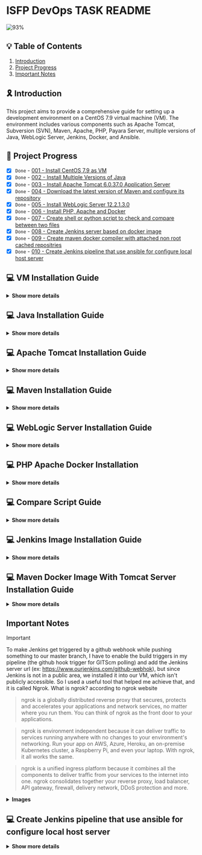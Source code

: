 # ISFP DevOps TASK README

![93%](https://progress-bar.dev/93/?title=Done)

## :bulb: Table of Contents

1. [Introduction](#introduction)
2. [Project Progress](#project-progress)
2. [Important Notes](#important-notes)

## :reminder_ribbon: Introduction

This project aims to provide a comprehensive guide for setting up a development environment on a CentOS 7.9 virtual machine (VM). The environment includes various components such as Apache Tomcat, Subversion (SVN), Maven, Apache, PHP, Payara Server, multiple versions of Java, WebLogic Server, Jenkins, Docker, and Ansible.

## :pushpin: Project Progress

- [x] `Done` - [001 - Install CentOS 7.9 as VM](#vm-installation-guide)
- [x] `Done` - [002 - Install Multiple Versions of Java](#java-installation-guide)
- [x] `Done` - [003 - Install Apache Tomcat 6.0.37.0 Application Server](#apache-tomcat-installation-guide)
- [x] `Done` - [004 - Download the latest version of Maven and configure its repository](#maven-installation-guide)
- [x] `Done` - [005 - Install WebLogic Server 12.2.1.3.0](#weblogic-server-installation-guide)
- [x] `Done` - [006 - Install PHP, Apache and Docker](#php-apache-docker-installation-guide)
- [x] `Done` - [007 - Create shell or python script to check and compare between two files](#compare-script-guide)
- [x] `Done` - [008 - Create Jenkins server based on docker image](#jenkins-image-installation-guide)
- [x] `Done` - [009 - Create maven docker compiler with attached non root cached repositries](#maven-docker-image-installation-guide)
- [x] `Done` - [010 - Create Jenkins pipeline that use ansible for configure local host server](#create-jenkins-pipeline)

<!-- -
- [x] `Done` - 003 - Install Subversion (SVN)
- [x] `Done` - 005 - Install Apache and PHP
- [x] `Done` - 006 - Create File Comparison Script
- [ ] `Progress` - 007 - Install Payara Server 5.191 #badassfish (build 94)
- 
- [x] `Done` - 009 - Install WebLogic Server 12.2.1.3.0
- [x] `Done` - 010 - Create Jenkins Server Based on Docker Image
- [x] `Done` - 011 - Create Maven Docker Compiler
- [x] `Done` - 012 - Create Jenkins Pipeline for Automated Compilation
- [x] `Done` - 013 - Launch Jenkins Downstream Pipeline with Ansible
- [x] `Done` - 014 - Configure Local Host Server with Ansible
- [x] `Done` - 015 - Deploy App on Tomcat Docker Container -->


## :computer:  VM Installation Guide

<details>
<summary><b>Show more details</b></summary>

1. Download the CentOS 7.9 ISO Image From centos.interhost

    ```sh
    http://centos.interhost.net.il/7.9.2009/isos/x86_64/
    ```

2. Install Oracle VM Box From Oracle Download Page
    - For Windows users, download the appropriate Windows installer from the Oracle Download Page:

        ```sh
        https://www.oracle.com/eg/virtualization/technologies/vm/downloads/virtualbox-downloads.html
        ```

    - Note: If you are using a different operating system, make sure to download the version suitable for your OS.


<details>
<summary><b>Images</b></summary>

### 1. Adding a new virtual machine depends on our proper OS ISO (CentOS 7.9)

![Alternative Image](./images/vm/1.png)

### 2. Adjusting our virtual machine's hardware (CPU, RAM) to fit our desires

![Alternative Image](./images/vm/2.png)

### 3. Adjusting our virtual machine's hard disk that fit our desires

![Alternative Image](./images/vm/3.png)

### 4. After finishing our configuration above, that is the summary table of our configuration that we have made

![Alternative Image](./images/vm/4.png)

### 5. Let's run our centos-isfp VM , I prompted to mount the ISO file

![Alternative Image](./images/vm/5.png)

### 6. At the boot menu, we chose to install CentOS 7.

![Alternative Image](./images/vm/6.png)

### 7. At software selection, I chose a CentOS server with a GUI

![Alternative Image](./images/vm/7.png)

### 8. Our Installation is now completed

![Alternative Image](./images/vm/8.png)

### 9. Installation Progress..

![Alternative Image](./images/vm/9.png)

### 10. CentOs is now successfully installed and ready to use

![Alternative Image](./images/vm/10.png)
</details>
</details>

## :computer:  Java Installation Guide

<details>
<summary><b>Show more details</b></summary>

# Installing  Multiple Versions of Java and Set Default (Java 8)
This Ansible playbook automates the installation of various Java versions on a target machine, with the earlier version (Java 8) set as the default. It gives developers the flexibility they need if their applications require different Java versions.
I choose to install Oracle Java (8,11) versions since WebLogic installation cannot be proceed because the open-jdk is no longer supported any more.

# Prerequisites
Ensure the following prerequisites are met before running the playbook:

- **Access to Oracle Java Archives:** Ensure access to the Oracle Java archives for Java 8 and Java 11 versions. The playbook uses direct download links to fetch these archives. and those direct links are temporary because to download from the Oracle page, you have to sign in and accept the Oracle OTN license and terms.
So I got those links from my login session; they have a limit 3 times only to be downloaded. Of course,  this is not the best approach. You can download them and upload them to a central server; you can use S3 buckets or any other service for example.
- **Ansible:**  Ensure Ansible is installed on the local system from which the playbook will be executed.
- **Target Host:**  The playbook assumes execution on the localhost, but it can be modified to target other hosts as needed.

# Playbook Structure


```yaml
- name: Install multiple versions of Java and set earlier one is the default (8)
  hosts: localhost
  become: yes
  vars:
    java8_download_url: https://download.oracle.com/otn/java/jdk/8u411-b09/43d62d619be4e416215729597d70b8ac/jdk-8u411-linux-x64.tar.gz?AuthParam=1715329607_1d701ac9a940bea9f0e903935ba46eb1
    java11_download_url: https://download.oracle.com/otn/java/jdk/11.0.23+7/9bd8d305c900ee4fa3e613b59e6f42de/jdk-11.0.23_linux-x64_bin.tar.gz?AuthParam=1715329784_6c64b1935760ee8cd8f61cc325d75b82
    download_folder: /tmp
    java_8_home: "/usr/local/jdk1.8.0_411"
    java_11_home: "/usr/local/jdk-11.0.23"
    java_8_archive: "{{download_folder}}/jdk-8u411-linux-x64.tar.gz"
    java_11_archive: "{{download_folder}}/jdk-11.0.23_linux-x64_bin.tar.gz"
    java_env_file: "/etc/profile.d/java.sh"
  tasks:
    - name: Check if Oracle Java 8 archive exists
      stat:
        path: "{{ java_8_archive }}"
      register: java_8_archive_stat

    - name: Check if Oracle Java 11 archive exists
      stat:
        path: "{{ java_11_archive }}"
      register: java_11_archive_stat

    - name: Download Oracle Java 8
      command: "curl -v -L -b oraclelicense=accept-securebackup-cookie -o {{java_8_archive}}  {{java8_download_url}}"
      when: java_8_archive_stat.stat.exists == False

    - name: Download Oracle Java 11
      command: "curl -v -L -b oraclelicense=accept-securebackup-cookie -o {{java_11_archive}}  {{java11_download_url}}"
      when: java_11_archive_stat.stat.exists == False

    - name: Unpack archive Oracle Java 8
      unarchive:
        src: "{{java_8_archive}}"
        dest: /usr/local
        remote_src: yes

    - name: Unpack archive Oracle Java 11
      unarchive:
        src: "{{java_11_archive}}"
        dest: /usr/local
        remote_src: yes

    - name: Install Oracle Java 8
      command: 'update-alternatives --install "/usr/bin/java" "java" "{{java_8_home}}/jre/bin/java" 1'
    - name: Install Oracle Java 11
      command: 'update-alternatives --install "/usr/bin/java" "java" "{{java_11_home}}/jre/bin/java" 1'
    - name: Set Oracle Java 8 as default
      command: "update-alternatives --set java {{java_8_home}}/jre/bin/java"

    - name: Create /etc/profile.d directory
      file:
        path: /etc/profile.d
        state: directory

    - name: Create java.sh file
      file:
        path: "{{java_env_file}}"
        state: touch

    - name: Clear content of java.sh file if it exists
      shell: echo "" > "{{ java_env_file }}"

    - name: Set environment variables for JAVA
      lineinfile:
        dest: "{{ java_env_file }}"
        line: |
          export JAVA_HOME={{java_8_home}}
          export PATH=$PATH:$JAVA_HOME/bin

    - name: Source java.sh script
      shell: source {{java_env_file}}
      args:
        executable: /bin/bash
```  


- **hosts:**  Specifies the target host where the playbook tasks will be executed. In this case, it's set to localhost.
- **vars:**   Defines variables used throughout the playbook, including download URLs for Java 8 and Java 11 archives, download folder location, installation paths, and environment file paths.
- **tasks:** Contains the main tasks of the playbook
  - **Check if Oracle Java archives exist:** Utilizes the `stat` module to check if the Java archives are already downloaded.
  - **Download Oracle Java archives:** Downloads the Java archives using `curl` commands if they don't already exist.
  - **Unpack archives:** Uses the `unarchive` module to extract the downloaded Java archives to the specified destination folder `(/usr/local)`.
  - **Install Java versions:** Uses `update-alternatives` to install Java versions and set up symbolic links to the Java executable.
  - **Set default Java version:** Uses `update-alternatives` Sets Java 8 as the default version using update-alternatives.
  - **Export environment variables:** Appends Java environment variables to the system-wide profile file `(/etc/profile.d/java.sh)` to make Java Home available globally.
  - **Source java.sh script:**  Sources the java.sh script to ensure the environment variables take effect immediately.


<details>
<summary><b>Images</b></summary>

### 1. Executing ansible playbook to our vm

![Alternative Image](./images/ansible-java/1.png)


![Alternative Image](./images/ansible-java//2.png)



![Alternative Image](./images/ansible-java//3.png)


### 2. update-alternatives --config java --> shows us the default java version which is openjdk-8


![Alternative Image](./images/ansible-java//4.png)

### 3. after installing ORACLE java , that is our JAVA_HOME Environment variable


![Alternative Image](./images/ansible-java//5.png)

### 4. Oracle Java Version


![Alternative Image](./images/ansible-java//6.png)

### 5. update-alternatives --config java --> shows us the default Java version, which is Oracle 8, that we have installed


![Alternative Image](./images/ansible-java//7.png)

</details>
</details>


##  :computer: Apache Tomcat Installation Guide

<details>
<summary><b>Show more details</b></summary>

# Installing Apache Tomcat (6.0.37)

This Ansible playbook automates the installation of Apache Tomcat version 6.0.37 on our local machine. It performs the following steps:


# Prerequisites

Ensure the following prerequisites are met before running the playbook:

- **Access to Apache Tomcat Archive:** Ensure access to the Apache Tomcat archives for 6.0.37. The playbook uses direct download link to fetch this archive. 
- **Ansible:**  Ensure Ansible is installed on the local system from which the playbook will be executed.
- **Target Host:**  The playbook assumes execution on the localhost, but it can be modified to target other hosts as needed.

# Playbook Structure

```yaml
- name: Install Apache Tomcat 6.0.37
  hosts: localhost
  become: yes
  vars:
    download_url: https://archive.apache.org/dist/tomcat/tomcat-6/v6.0.37/bin/apache-tomcat-6.0.37.tar.gz
    download_folder: /tmp
    tomcat_installation_path: "/opt/tomcat"
    tomcat_home: "/opt/tomcat/apache-tomcat-6.0.37"
    tomcat_archive: "{{download_folder}}/apache-tomcat-6.0.37.tar.gz"
  tasks:
    - name: Create tomcat directory
      file:
        path: "{{tomcat_installation_path}}"
        state: directory

    - name: Download Apache Tomcat
      get_url:
        url: "{{download_url}}"
        dest: "{{tomcat_archive}}"

    - name: Extract Apache Tomcat
      unarchive:
        src: "{{tomcat_archive}}"
        dest: "{{tomcat_installation_path}}"
        remote_src: yes

    - name: Change permissions of startup.sh
      file:
        path: "{{tomcat_home}}/bin/startup.sh"
        mode: +x

    - name: Change Tomcat connector port to 8088
      replace:
        path: "{{tomcat_home}}/conf/server.xml"
        regexp: 'port="8080"'
        replace: 'port="8088"'

    - name: Change Tomcat Shutdown Port 8005 > 8006
      replace:
        path: "{{tomcat_home}}/conf/server.xml"
        regexp: 'port="8005"'
        replace: 'port="8006"'

    - name: Change Tomcat Connector Port for AJP 8009 > 8010
      replace:
        path: "{{tomcat_home}}/conf/server.xml"
        regexp: 'port="8009"'
        replace: 'port="8010"'

    - name: Create tomcat-users.xml file
      template:
        src: "./tomcat/tomcat-users.xml"
        dest: "{{tomcat_home}}/conf/tomcat-users.xml"

    - name: Start Tomcat service using startup.sh
      command: sh "{{tomcat_home}}/bin/startup.sh"

    - name: Check if Tomcat service is running
      shell: ps aux | grep '[c]atalina.home=/opt/tomcat'
      register: tomcat_status
      ignore_errors: yes

    - name: Debug message Tomcat status
      debug:
        msg: "Tomcat is {{ 'running' if tomcat_status.rc == 0 else 'not running' }}"
```  

- **hosts:**  Specifies the target host where the playbook tasks will be executed. In this case, it's set to localhost.
- **vars:**   Defines variables used throughout the playbook, including download URL Apache tomcat archive, download folder location, installation paths, and environment file paths.
- **tasks:** Contains the main tasks of the playbook
  - **Create Tomcat Directory:** It creates the directory where Apache Tomcat will be installed.
  - **Download Apache Tomcat Archive:** It downloads the Apache Tomcat archive distribution from the provided URL and saves it to a specified folder.
  - **Extract Apache Tomcat:** It extracts the downloaded Apache Tomcat archive to the installation directory.
  - **Change Permissions of startup.sh:**  It changes the permissions of the Tomcat startup script to make it executable.
  - **Change Tomcat Connector Port** It modifies the configuration file to change the default connector port from `8080` to `8088`.
  - **Modify Tomcat Shutdown Port:**  It modifies the configuration file to change the shutdown port from `8005` to `8006`.
  - **Modify Tomcat Connector Port for AJP:**  It modifies the configuration file to change the port used for the AJP connector from `8009` to `8010`.
  - **Create tomcat-users.xml File:**   It creates a tomcat-users.xml file in the Tomcat configuration directory to define user roles and access privileges.

    ```diff
    <?xml version='1.0' encoding='utf-8'?>
    <!--
    Licensed to the Apache Software Foundation (ASF) under one or more
    contributor license agreements.  See the NOTICE file distributed with
    this work for additional information regarding copyright ownership.
    The ASF licenses this file to You under the Apache License, Version 2.0
    (the "License"); you may not use this file except in compliance with
    the License.  You may obtain a copy of the License at

        http://www.apache.org/licenses/LICENSE-2.0

    Unless required by applicable law or agreed to in writing, software
    distributed under the License is distributed on an "AS IS" BASIS,
    WITHOUT WARRANTIES OR CONDITIONS OF ANY KIND, either express or implied.
    See the License for the specific language governing permissions and
    limitations under the License.
    -->
    <tomcat-users>
    <!--
    NOTE:  By default, no user is included in the "manager-gui" role required
    to operate the "/manager/html" web application.  If you wish to use this app,
    you must define such a user - the username and password are arbitrary.
    -->
    <!--
    NOTE:  The sample user and role entries below are wrapped in a comment
    and thus are ignored when reading this file. Do not forget to remove
    <!.. ..> that surrounds them.
    -->
    <!--
    <role rolename="tomcat"/>
    <role rolename="role1"/>
    <user username="tomcat" password="tomcat" roles="manager-gui,admin-gui"/>
    <user username="both" password="tomcat" roles="tomcat,role1"/>
    <user username="role1" password="tomcat" roles="role1"/>
    -->
    + <user username="tomcat" password="tomcat" roles="manager-gui,admin-gui"/>
    </tomcat-users>
    ```

  - **Start Tomcat Service:**  It starts the Tomcat service using the `startup.sh` script.
  - **Check Tomcat Service Status:** It verifies whether the Tomcat service is running by searching for the process using ps command.
  - **Debug Message:** It provides a debug message indicating whether Tomcat is running or not.



  


<details>
<summary><b>Images</b></summary>

### 1. Executing ansible playbook to our vm

![Alternative Image](./images/tomcat/1.png)

![Alternative Image](./images/tomcat//2.png)

![Alternative Image](./images/tomcat//3.png)

### 2. Accessing our apache tomcat from our VM

![Alternative Image](./images/tomcat//4.png)

### 3. Accessing our apache tomcat from my computer which host the VM

![Alternative Image](./images/tomcat//5.png)

> Assuming that our virtual machine (VM) is accessible to the public, I wanted to emulate the process, so I used the command `sudo firewall-cmd --zone=public --add-port=8088/tcp to open port 8080 within our VM. I also adjusted the VM network settings from our oracle VMbox to port forward from my host machine to the VM (guest) port.

![Alternative Image](./images/tomcat//9.png)

### 4. Trying to login into manager page

![Alternative Image](./images/tomcat//6.png)

### 5. I logged in successfully

![Alternative Image](./images/tomcat//7.png)

### 6. Apache tomcat server status

![Alternative Image](./images/tomcat//8.png)

</details>
</details>



## :computer: Maven Installation Guide

<details>
<summary><b>Show more details</b></summary>

# Installing Maven Latest Version (3.9.6)

This Ansible playbook automates the installation of Apache Maven version 3.9.6 on our local machine. It performs the following steps:

# Prerequisites

Ensure the following prerequisites are met before running the playbook:

- **Access to Apache Maven Archive:** Ensure access to the Apache Maven archives for 3.9.6. The playbook uses direct download link to fetch this archive.
- **Ansible:**  Ensure Ansible is installed on the local system from which the playbook will be executed.
- **Target Host:**  The playbook assumes execution on the localhost, but it can be modified to target other hosts as needed.

# Playbook Structure

```yaml
- name: Install Apache Maven and configure environment
  hosts: localhost
  become: yes
  vars:
    download_url: https://dlcdn.apache.org/maven/maven-3/3.9.6/binaries/apache-maven-3.9.6-bin.tar.gz
    download_folder: /tmp
    maven_installation_path: "/opt/maven"
    maven_home: "/opt/maven/apache-maven-3.9.6"
    maven_archive: "{{download_folder}}/apache-maven-3.9.6-bin.tar.gz"
    maven_env_file: "/etc/profile.d/maven.sh"

  tasks:
    - name: Download Maven
      get_url:
        url: "{{ download_url }}"
        dest: "{{ maven_archive }}"

    - name: Create maven.sh
      file:
        path: "{{ maven_installation_path }}"
        state: directory

    - name: Extract Maven
      unarchive:
        src: "{{ maven_archive }}"
        dest: "{{ maven_installation_path }}"
        creates: "{{ maven_home }}"
        remote_src: yes

    - name: Create maven.sh
      file:
        path: "{{ maven_env_file }}"
        state: touch

    - name: Clear content of maven.sh file if it exists
      shell: echo "" > "{{ maven_env_file }}"

    - name: Set environment variables for Maven
      lineinfile:
        dest: "{{ maven_env_file }}"
        line: "{{ item }}"
      with_items:
        - "export M2_HOME={{maven_home}}"
        - "export PATH=$PATH:$M2_HOME/bin"

    - name: Configure maven repo to use local repo
      copy:
        src: "./maven/settings.xml"
        dest: "{{ maven_home }}/conf/settings.xml"

    - name: Source maven.sh script
      shell: source {{ maven_env_file }}
      args:
        executable: /bin/bash
```  

- **hosts:**  Specifies the target host where the playbook tasks will be executed. In this case, it's set to localhost.
- **vars:**   Defines variables used throughout the playbook, including download URL Apache maven archive, download folder location, installation paths, and environment file paths.
- **tasks:** Contains the main tasks of the playbook
  - **Download Maven:** It downloads the Apache Maven binary distribution from the specified URL and saves it to a temporary folder.
  - **Create Maven Installation Directory:** It creates the directory where Apache Maven will be installed..
  - **Extract Maven:** It creates a script file `(maven.sh)` in the /etc/profile.d directory to set up environment variables for Maven.
  - **Clear Content of maven.sh File:** It clears the content of the maven.sh file if it exists.
  - **Set Environment Variables for Maven**  It sets environment variables `M2_HOME` and updates the PATH variable to include the Maven bin directory.
  - **Configure Maven Repository**  It copies a custom Maven `settings.xml` file to the Maven installation directory to configure Maven repository settings.
  - **Source maven.sh Script**  It sources the `maven.sh` script to apply the environment variable changes immediately.


<details>
<summary><b>Images</b></summary>

### 1. Executing ansible playbook to our vm

![Alternative Image](./images/maven/1.png)

![Alternative Image](./images/maven//2.png)

### 2. Maven has installed successfully

![Alternative Image](./images/maven//3.png)

</details>
</details>


## :computer: WebLogic Server Installation Guide

<details>
<summary><b>Show more details</b></summary>

# Installing WebLogic Server Version (12.2.1.3.0)

This guide steps for installation of WebLogic Server 12.2.1.3.0 on our local machine. The download step is done manually due the the large size
and the GUI Wizard installation

# Prerequisites

Ensure the following prerequisites are met before installing WebLogic Server:

- **Oracle Java 8 :**  Ensure Oracle Java 8  is installed on the local system.
- **fmw_12.2.1.3.0_wls_Disk_1_1of1.zip :** [Download](https://www.oracle.com/middleware/technologies/weblogic-server-installers-downloads.html)


# Steps

- After downloading the `fmw_12.2.1.3.0_wls_Disk1_1of1.zip` in downloads directory fellow this steps:
  - **Change Directory to {user}/downloads**: `cd ~/Downloads`
  - **Extract the WebLogic Installer .zip file**: `unzip fmw_12.2.1.3.0_wls_Disk1_1of1.zip`
  - **Run the WebLogic installer**: `java -jar fmw_12.2.1.3.0_wls.jar`

<details>
<summary><b>Images</b></summary>


![Alternative Image](./images/weblogic/1.png)

![Alternative Image](./images/weblogic//2.png)

![Alternative Image](./images/weblogic//3.png)

![Alternative Image](./images/weblogic//4.png)

![Alternative Image](./images/weblogic//5.png)

![Alternative Image](./images/weblogic//6.png)

![Alternative Image](./images/weblogic//7.png)

![Alternative Image](./images/weblogic//8.png)

![Alternative Image](./images/weblogic//9.png)

![Alternative Image](./images/weblogic//10.png)

![Alternative Image](./images/weblogic//11.png)

![Alternative Image](./images/weblogic//12.png)

![Alternative Image](./images/weblogic//13.png)

![Alternative Image](./images/weblogic//14.png)



</details>
</details>


## :computer: PHP Apache Docker Installation

<details>
<summary><b>Show more details</b></summary>

# Installing PHP Apache Docker

This Ansible playbook automates the installation of Apache (httpd) and PHP packages on your local machine, 
along with setting up Docker for containerized applications. Here's a breakdown of the tasks performed:

# Prerequisites

Ensure the following prerequisites are met before running the playbook:

- **Ansible:**  Ensure Ansible is installed on the local system from which the playbook will be executed.
- **Target Host:**  The playbook assumes execution on the localhost, but it can be modified to target other hosts as needed.

# Playbook Structure

```yaml
- name: Install Apache and PHP
  hosts: localhost
  become: yes

  tasks:
    - name: Install apache(httpd)
      yum:
        name: httpd
        state: present

    - name: Install php package
      yum:
        name: php
        state: present
    - name: Add Docker repository
      yum_repository:
        name: docker-ce
        description: Docker CE Stable - $basearch
        baseurl: https://download.docker.com/linux/centos/7/$basearch/stable
        gpgcheck: yes
        gpgkey: https://download.docker.com/linux/centos/gpg
        enabled: yes

    - name: Install Docker
      yum:
        name: docker-ce
        state: present

    - name: Start Docker service
      service:
        name: docker
        state: started
        enabled: yes

    - name: Change permissions of /var/run/docker.sock
      file:
        path: /var/run/docker.sock
        mode: "0666"

```  


- **tasks:** Contains the main tasks of the playbook
  - **Install Apache (httpd):** : It installs the Apache web server package `(httpd)` using the yum package manager.
  - **Install PHP Package:**It installs the `PHP` package using yum to enable server-side scripting support.
  - **Add Docker Repository:** It adds the `Docker repository` to the system configuration to fetch `Docker packages`.
  - **Install Docker File:**  It installs `Docker CE (Community Edition)` using the Docker repository configured earlier.
  - **Start Docker Service**   It starts the `Docker service` and ensures that it is enabled to start automatically on system boot.
  - **Change Permissions of `/var/run/docker.sock`** It adjusts the `permissions` of the Docker socket file to allow Docker commands to be executed without `requiring root privileges`.

<details>
<summary><b>Images</b></summary>

### 1. Executing ansible playbook to our vm

![Alternative Image](./images/apache-php-docker/1.png)


</details>
</details>


## :computer: Compare Script Guide

<details>
<summary><b>Show more details</b></summary>

# Loading Lines into Dictionary and Comparing Source with Destination

This Python script automates the process of comparing lines from a source file with multiple destination files and outputs the results into an output file. Here's how it works:


# Prerequisites

Ensure the following prerequisites are met before running the script:

- **Python:**  Ensure Python is installed on the local system from which the script will be executed.

# Script Structure

```yaml
import os

def load_lines_into_dict(directory_path):
    files_in_directory = os.listdir(directory_path)
    lines_found = {}
    for file_name in files_in_directory:
        file_path_abs = os.path.join(directory_path, file_name)
        if os.path.isfile(file_path_abs):
            with open(file_path_abs, 'r') as file:
                for line in file:
                    file_name_only = os.path.basename(file_path_abs)
                    if line.strip() not in lines_found:
                        lines_found[line.strip()] = [file_name_only]
                    else:
                        lines_found[line.strip()].append(file_name_only)
    return lines_found

def compare_lines_src_dest(lines_dict, output_file):
    with open("source.txt", 'r') as source_file:
        with open(output_file, 'w') as result_file:
            for line in source_file:
                line = line.strip()
                if line in lines_dict:
                    result_file.write(f"{line}'{', '.join(lines_dict[line])}\n")

lines_dict = load_lines_into_dict("./Destination")
compare_lines_src_dest(lines_dict, "output.txt")


```  

```sh
'Port_Automation/JavaSource/com/sps/billing/invoices/action/BaseAction.java'Patch 1.15.785.txt, Patch 1.21.32.txt, Patch 1.21.44.txt
'Port_Automation/JavaSource/com/sps/billing/invoices/containerinvoice/loaddischargeinvoice/service/spring/BillingContainerLoadDischargeService.java'Patch 1.21.09.txt
'Port_Automation/JavaSource/com/sps/billing/service/IBillingService.java'Patch 1.15.785.txt, Patch 1.21.09.txt, Patch 1.21.106.txt, Patch 1.21.32.txt, Patch 1.21.98.txt
'Port_Automation/JavaSource/com/sps/billing/service/spring/BillingService.java'Patch 1.15.785.txt, Patch 1.21.09.txt, Patch 1.21.106.txt, Patch 1.21.13.txt, Patch 1.21.16.txt, Patch 1.21.32.txt, Patch 1.21.44.txt, Patch 1.21.98.txt
'Port_Automation/WebContent/WEB-INF/BillingApplicationContext.xml'Patch 1.15.785.txt, Patch 1.21.25.txt, Patch 1.21.32.txt, Patch 1.21.44.txt, Patch 1.21.95.txt, Patch 1.21.98.txt
'Port_Automation/JavaSource/com/sps/container/definition/dao/ContainerDefinitionDao.java'Patch 1.21.27.txt, Patch 1.21.83.txt
'Port_Automation/JavaSource/com/sps/container/definition/service/ContainerDefinitionService.java'Patch 1.21.111.txt, Patch 1.21.17.txt, Patch 1.21.27.txt, Patch 1.21.28.txt, Patch 1.21.30.txt, Patch 1.21.36.txt, Patch 1.21.51.txt, Patch 1.21.65.txt, Patch 1.21.83.txt, Patch 1.21.95.txt
'Port_Automation/JavaSource/com/sps/container/definition/service/IContainerDefinitionService.java'Patch 1.21.27.txt
'Port_Automation/JavaSource/com/sps/container/permitdismiss/action/InitPermitDismissAddEdit.java'Patch 1.21.95.txt
'Port_Automation/JavaSource/com/sps/container/permitdismiss/action/SavePermitDismissAddEdit.java'Patch 1.21.30.txt
'Port_Automation/WebContent/WEB-INF/XMLMappingResources.xml'Patch 1.15.785.txt, Patch 1.21.112.txt, Patch 1.21.124.txt, Patch 1.21.125.txt, Patch 1.21.128.txt, Patch 1.21.132.txt, Patch 1.21.32.txt, Patch 1.21.44.txt, Patch 1.21.67.txt
'Port_Automation/WebContent/WEB-INF/struts-config.xml'Patch 1.15.785.txt, Patch 1.21.10.txt, Patch 1.21.106.txt, Patch 1.21.107.txt, Patch 1.21.110.txt, Patch 1.21.114.txt, Patch 1.21.119.txt, Patch 1.21.121.txt, Patch 1.21.125.txt, Patch 1.21.128.txt, Patch 1.21.26.txt, Patch 1.21.32.txt, Patch 1.21.37.txt, Patch 1.21.39.txt, Patch 1.21.43.txt, Patch 1.21.44.txt, Patch 1.21.53.txt, Patch 1.21.56.txt, Patch 1.21.67.txt, Patch 1.21.70.txt
'Port_Automation/JavaSource/com/sps/billing/invoices/containerinvoice/collectionserviceinvoice/service/spring/BillingContainerCollectionServiceService.java'Patch 1.21.84.txt
'Port_Automation/JavaSource/com/sps/core/resources/ApplicationResources_ar.properties'Patch 1.15.785.txt, Patch 1.21.10.txt, Patch 1.21.110.txt, Patch 1.21.113.txt, Patch 1.21.114.txt, Patch 1.21.119.txt, Patch 1.21.121.txt, Patch 1.21.124.txt, Patch 1.21.125.txt, Patch 1.21.128.txt, Patch 1.21.16.txt, Patch 1.21.23.txt, Patch 1.21.25.txt, Patch 1.21.26.txt, Patch 1.21.32.txt, Patch 1.21.38.txt, Patch 1.21.39.txt, Patch 1.21.43.txt, Patch 1.21.45.txt, Patch 1.21.47.txt, Patch 1.21.49.txt, Patch 1.21.5.txt, Patch 1.21.56.txt, Patch 1.21.66.txt, Patch 1.21.67.txt, Patch 1.21.69.txt, Patch 1.21.70.txt, Patch 1.21.76.txt, Patch 1.21.83.txt
'Port_Automation/JavaSource/com/sps/container/definition/dao/IContainerDefinitionDao.java'Patch 1.21.27.txt
'Port_Automation/JavaSource/com/sps/container/permitdismiss/action/InitPermitDismissSearch.java'Patch 1.21.95.txt
'Port_Automation/JavaSource/com/sps/billing/dao/IBillingDao.java'Patch 1.21.98.txt
'Port_Automation/JavaSource/com/sps/billing/dao/hibernate/BillingDao.java'Patch 1.21.98.txt
'Port_Automation/JavaSource/com/sps/billing/invoices/gcinvoice/dao/hibernate/BillingGCDao.java'Patch 1.21.118.txt, Patch 1.21.52.txt
'Port_Automation/JavaSource/com/sps/container/definition/dao/ContainerDefinitionDao.java'Patch 1.21.27.txt, Patch 1.21.83.txt
'Port_Automation/JavaSource/com/sps/container/definition/dao/IContainerDefinitionDao.java'Patch 1.21.27.txt
'Port_Automation/JavaSource/com/sps/container/definition/service/ContainerDefinitionService.java'Patch 1.21.111.txt, Patch 1.21.17.txt, Patch 1.21.27.txt, Patch 1.21.28.txt, Patch 1.21.30.txt, Patch 1.21.36.txt, Patch 1.21.51.txt, Patch 1.21.65.txt, Patch 1.21.83.txt, Patch 1.21.95.txt
'Port_Automation/JavaSource/com/sps/container/definition/service/IContainerDefinitionService.java'Patch 1.21.27.txt
'Port_Automation/JavaSource/com/sps/billing/invoices/containerinvoice/collectionserviceinvoice/service/spring/BillingContainerCollectionServiceService.java'Patch 1.21.84.txt
'ReportViewer/WebContent/Reports/Containers/RPT03022DD.rpt'Patch 1.21.4.txt
'ReportViewer/WebContent/Reports/Containers/RPT030264.rpt'Patch 1.21.27.txt, Patch 1.21.4.txt, Patch 1.21.65.txt, Patch 1.21.8.txt
```

1. `load_lines_into_dict(directory_path)`: This function takes a directory path as input and loads all the lines from files within that directory into a dictionary. Each line is used as a key, and the value associated with each key is a list of file names where the line is found. `It iterates through each file in the directory, reads its lines`, and populates the dictionary accordingly.

2. `compare_lines_src_dest(lines_dict, output_file)`: This function compares the lines from a source file (source.txt) with the lines loaded into the dictionary using the load_lines_into_dict function. For each line in the source file,` it checks if the line exists in the dictionary`. If it does, `it writes the line along with the file names where it was found into an output file (output.txt)`.

</details>


## :computer: Jenkins Image Installation Guide

<details>
<summary><b>Show more details</b></summary>

# Create Jenkins server based on docker image

1. This Dockerfile provides instructions for building a custom Jenkins image with Ansible support. Here's a breakdown of the Dockerfile.
2. This Ansible playbook automates the setup of a Jenkins server running within a Docker container, with built-in support for Ansible. It downloads a Dockerfile from a specified URL, builds a Docker image named jenkins-ansible, and then runs a Docker container based on this image.


# Prerequisites

Ensure the following prerequisites are met before running the script:

- **Docker:**  Ensure Docker is installed on the local system from which the Dockerfile will be executed.
- **Ansible:**  Ensure Ansible is installed on the local system from which the playbook will be executed.
- **Target Host:**  The playbook assumes execution on the localhost, but it can be modified to target other hosts as needed.

# Dockerfile Structure

```yaml
# Use the official Jenkins image as base
FROM jenkins/jenkins:latest

# Switch to root user to install Ansible and dependencies
USER root

# Install dependencies for Ansible
RUN apt-get update \
    && apt-get install -y --no-install-recommends \
    software-properties-common \
    python3-pip \
    python3-venv \
    && apt-get clean \
    && rm -rf /var/lib/apt/lists/*

# Create a virtual environment for Ansible
RUN python3 -m venv /opt/ansible

# Activate the virtual environment and install Ansible
RUN /opt/ansible/bin/pip install ansible

# Switch back to the Jenkins user
USER jenkins


```  

1. `Base Image`: It starts with the official Jenkins image (jenkins/jenkins:latest) as the base image.
2. `Switch to Root User`: It switches to the root user to install Ansible and its dependencies.
3. `Install Dependencies`: It updates the `package repositories` and installs necessary dependencies for Ansible, including `software-properties-common`, `python3-pip`, and `python3-venv`.
4. `Create Virtual Environment for Ansible`: It creates a virtual environment for Ansible at /opt/ansible.
5. `Install Ansible`: It activates the virtual environment and installs Ansible within it using pip.
6. `Switch Back to Jenkins User`: Finally, it switches back to the Jenkins user to ensure that Jenkins runs with the appropriate permissions.


# Playbook Structure

```yaml
- name: Run Jenkins with ansible support as a Docker image
  hosts: localhost
  become: yes
  vars:
    docker_file_download_url: https://raw.githubusercontent.com/aomarabdelaziz/ISFP-task-doc/master/Docker/Dockerfile.jenkins-ansible
    download_path: /tmp/Dockerfile.jenkins-ansible
  tasks:
    - name: Download Dockerfile.jenkins-ansible
      get_url:
        url: "https://raw.githubusercontent.com/aomarabdelaziz/ISFP-task-doc/master/Docker/Dockerfile.jenkins-ansible"
        dest: "{{ download_path }}"

    - name: Build Docker image
      command: "docker build -t jenkins-ansible -f {{download_path}} ."

    - name: Run Jenkins container
      shell: "docker run --name jenkins --network=host -v jenkins_home:/var/jenkins_home -v /var/run/docker.sock:/var/run/docker.sock -d -v $(which docker):$(which docker) jenkins-ansible"
      ignore_errors: yes

    - name: Pause for 10 seconds before getting initial admin password
      pause:
        seconds: 10

    - name: Get initial admin password
      shell: docker exec jenkins cat /var/jenkins_home/secrets/initialAdminPassword
      register: initial_admin_password
      ignore_errors: yes

    - name: Print the secret
      debug:
        msg: "The initial admin password is {{ initial_admin_password.stdout }}"
      when: initial_admin_password.rc == 0 # Only print if the command succeeds


```  

- **hosts:**  Specifies the target host where the playbook tasks will be executed. In this case, it's set to localhost.
- **vars:**   Defines variables used throughout the playbook, including download URL of custom image , download folder location.
- **tasks:** Contains the main tasks of the playbook
  - **Download Dockerfile:** The playbook starts by downloading the Dockerfile necessary for building the Jenkins Docker image from the provided URL.
  - **Build Docker Image:**It then builds a Docker image named jenkins-ansible using the downloaded Dockerfile.
  - **Run Jenkins Container:** It creates a script file `(maven.sh)` in the /etc/profile.d directory to set up environment variables for Maven.
  - **Clear Content of maven.sh File:** After building the Docker image, the playbook runs a Docker container named jenkins, which hosts the Jenkins server. The container is configured to have network access to the host (--network=host), mount the Jenkins home directory (-v jenkins_home:/var/jenkins_home), and have access to the Docker socket (-v /var/run/docker.sock:/var/run/docker.sock). This enables Jenkins to interact with Docker for running jobs.
  - **Delay Before Retrieving Initial Admin Password**  To ensure that Jenkins is fully initialized, a pause of 10 seconds is introduced before attempting to retrieve the initial admin password.
  - **Retrieve Initial Admin Password:**  The playbook then retrieves the initial admin password for Jenkins from the container's secrets directory (/var/jenkins_home/secrets/initialAdminPassword) using the docker exec command.
  - **Print Initial Admin Password**  Finally, the initial admin password is printed to the console, provided that the retrieval command succeeds.


<details>
<summary><b>Images</b></summary>

### 1. Executing ansible playbook to our vm

![Alternative Image](./images/docker/1.png)

### 2. Accessing our jenkins from my computer and from the VM , also I used to port forwarding the ports from the VM network and allow the port in the vm firewall

![Alternative Image](./images/jenkins/1.png)

![Alternative Image](./images/jenkins/2.png)

### 3. Configure our jenkins to use ansible that we have installed it with our custom docker image

![Alternative Image](./images/jenkins/3.png)

</details>

</details>






## :computer: Maven Docker Image With Tomcat Server Installation Guide

<details>
<summary><b>Show more details</b></summary>

# Create maven docker compiler with attached non root cached repositries


This Dockerfile provides a streamlined approach to containerizing Java web applications using Maven and Tomcat. It utilizes a multi-stage build process to separate the build environment from the runtime environment, resulting in a lightweight and efficient Docker image.

# Prerequisites

Ensure the following prerequisites are met before running the script:

- **Docker:**  Ensure Docker is installed on the local system from which the Dockerfile will be executed.

# Dockerfile Structure

```yaml
# Use a temporary builder stage to copy files from it
FROM maven:3.8.3 as builder

ARG USER_ID=1000
ARG GROUP_ID=1000

RUN groupadd -g ${GROUP_ID} maven && \
    useradd -u ${USER_ID} -g maven -s /bin/bash maven

# Copy the settings.xml file into the container
COPY settings.xml /usr/share/maven/conf/settings.xml

# Create directory for cached repositories
RUN mkdir -p /home/maven/.m2/repository

# Set permissions for the user
RUN chown -R maven:maven /home/maven/.m2


# Set the working directory in the builder stage
WORKDIR /app

# Copy the pom.xml file to the container
COPY ./pom.xml ./

# Copy the rest of the project files to the container
COPY ./server ./server 
COPY ./webapp ./webapp

RUN mvn package


# Second stage: Runtime stage
FROM tomcat:8-alpine

# Copy files from the temporary builder stage
COPY --from=builder /app/webapp/target/webapp.war /usr/local/tomcat/webapps/

# Modify Tomcat configuration
RUN sed -i 's/port="8080"/port="4287"/' ${CATALINA_HOME}/conf/server.xml



```  

## Builder Stage
In the builder stage, Maven is used to compile and package the Java web application. The settings.xml file is copied into the container to configure Maven settings, and a directory is created to cache Maven repositories for faster builds. Permissions are then set for the Maven user, and the working directory is set to /app. The pom.xml file and project files are copied into the container, and Maven packages the application using mvn package.

## Runtime Stage
In the runtime stage, the base image of Tomcat 8 with Alpine Linux is used. The WAR (Web Application Archive) file generated by Maven in the builder stage is copied from the builder stage into the Tomcat webapps directory. Additionally, the Tomcat configuration is modified to change the default port from 8080 to 4287 to avoid port conflicts.

## Usage
Place the Dockerfile in the root directory of your Java web application project.
Ensure that your project structure aligns with the Dockerfile's expectations (e.g., pom.xml for Maven and ./server and ./webapp directories for application code).
Build the Docker image using the command docker build -t my-webapp . (replace my-webapp with your desired image name).
Run the Docker container using the command docker run -d -p 4287:4287 my-webapp to expose the application on port 4287.

</details>


## Important Notes

> [!IMPORTANT]  
> To make Jenkins get triggered by a github webhook while pushing something to our master branch, I have to enable the build triggers in my pipeline (the github hook trigger for GITScm polling) and add the Jenkins server url (ex: <https://www.ourjenkins.com/github-webhok>), but since Jenkins is not in a public area, we installed it into our VM, which isn't publicly accessible.
> So I used a useful tool that helped me achieve that, and it is called Ngrok.
> What is ngrok? according to ngrok website 

> ngrok is a globally distributed reverse proxy that secures, protects and accelerates your applications and network services, no matter where you run them. You can think of ngrok as the front door to your applications.

> ngrok is environment independent because it can deliver traffic to services running anywhere with no changes to your environment's networking. Run your app on AWS, Azure, Heroku, an on-premise Kubernetes cluster, a Raspberry Pi, and even your laptop. With ngrok, it all works the same.

> ngrok is a unified ingress platform because it combines all the components to deliver traffic from your services to the internet into one. ngrok consolidates together your reverse proxy, load balancer, API gateway, firewall, delivery network, DDoS protection and more.

<details>
<summary><b>Images</b></summary>

### 1. Proof that ngrok can redirect the request to our jenkins server 

![Alternative Image](./images/jenkins/5.png)
![Alternative Image](./images/jenkins/5-1.png)
![Alternative Image](./images/jenkins/5-2.png)

</details>




## :computer: Create Jenkins pipeline that use ansible for configure local host server

<details>
<summary><b>Show more details</b></summary>

# Create maven docker compiler with attached non root cached repositries

This Dockerfile provides a streamlined approach to containerizing Java web applications using Maven and Tomcat. It utilizes a multi-stage build process to separate the build environment from the runtime environment, resulting in a lightweight and efficient Docker image.

# Prerequisites

Ensure the following prerequisites are met before running the script:

- **Jenkins:**  Ensure Docker is installed on the local system.
- **Ansible:**  Ensure Ansible is installed along side jenkins system.

# Jenkins Structure

```yaml
pipeline {
    agent any

    stages {
        stage('Test Ansible') {
            steps {
                 ansiblePlaybook become: true, becomeUser: 'root', colorized: true, disableHostKeyChecking: true, installation: 'Ansible', inventory: 'Ansible/inventory', playbook: 'Ansible/playbook.yaml', vaultTmpPath: ''
            }
        }
    }
}



```  

This Jenkins pipeline script executes an Ansible playbook as part of the Jenkins job. It uses the ansiblePlaybook step to run the playbook specified in the playbook.yaml file located in the Ansible directory. The playbook is executed with root privileges (become: true) and disables host key checking (disableHostKeyChecking: true). Ensure that the Ansible installation is configured in Jenkins (installation: 'Ansible') and provide the path to the inventory file (inventory: 'Ansible/inventory').


</details>
